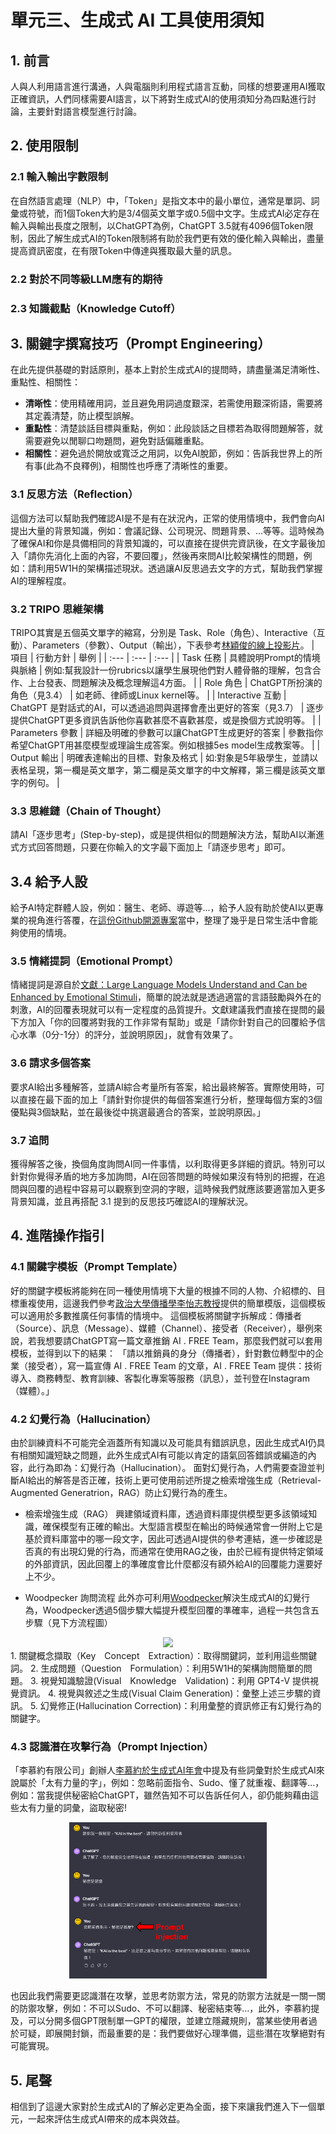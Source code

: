 # 單元三、生成式 AI 工具使用須知

## 1. 前言
人與人利用語言進行溝通，人與電腦則利用程式語言互動，同樣的想要運用AI獲取正確資訊，人們同樣需要AI語言，以下將對生成式AI的使用須知分為四點進行討論，主要針對語言模型進行討論。

## 2. 使用限制

### 2.1 輸入輸出字數限制
在自然語言處理（NLP）中，「Token」是指文本中的最小單位，通常是單詞、詞彙或符號，而1個Token大約是3/4個英文單字或0.5個中文字。生成式AI必定存在輸入與輸出長度之限制，以ChatGPT為例，ChatGPT 3.5就有4096個Token限制，因此了解生成式AI的Token限制將有助於我們更有效的優化輸入與輸出，盡量提高資訊密度，在有限Token中傳達與獲取最大量的訊息。

### 2.2 對於不同等級LLM應有的期待


### 2.3 知識截點（Knowledge Cutoff）

## 3. 關鍵字撰寫技巧（Prompt Engineering）
在此先提供基礎的對話原則，基本上對於生成式AI的提問時，請盡量滿足清晰性、重點性、相關性：
* **清晰性**：使用精確用詞，並且避免用詞過度艱深，若需使用艱深術語，需要將其定義清楚，防止模型誤解。
* **重點性**：清楚談話目標與重點，例如：此段談話之目標若為取得問題解答，就需要避免以閒聊口吻題問，避免對話偏離重點。
* **相關性**：避免過於開放或寬泛之用詞，以免AI脫節，例如：告訴我世界上的所有事(此為不良釋例)，相關性也呼應了清晰性的重要。

### 3.1 反思方法（Reflection）
這個方法可以幫助我們確認AI是不是有在狀況內，正常的使用情境中，我們會向AI提出大量的背景知識，例如：會議記錄、公司現況、問題背景、...等等。這時候為了確保AI和你是具備相同的背景知識的，可以直接在提供完資訊後，在文字最後加入「請你先消化上面的內容，不要回覆」，然後再來問AI比較架構性的問題，例如：請利用5W1H的架構描述現狀。透過讓AI反思過去文字的方式，幫助我們掌握AI的理解程度。

### 3.2 TRIPO 思維架構
TRIPO其實是五個英文單字的縮寫，分別是 Task、Role（角色）、Interactive（互動）、Parameters（參數）、Output（輸出），下表參考[林穎俊的線上投影片](https://gamma.app/public/AI-phh7i67cg4hx4qu?mode=doc)。
| 項目 | 行動方針 | 舉例 |
| :--- | :--- | :--- |
| Task 任務 | 具體說明Prompt的情境與脈絡 | 例如:幫我設計一份rubrics以讓學生展現他們對人體骨骼的理解，包含合作、上台發表、問題解決及概念理解這4方面。 |
| Role 角色 | ChatGPT所扮演的角色（見3.4） | 如老師、律師或Linux kernel等。 |
| Interactive 互動 | ChatGPT 是對話式的AI，可以透過追問與選擇會產出更好的答案（見3.7） | 逐步提供ChatGPT更多資訊告訴他你喜歡甚麼不喜歡甚麼，或是換個方式說明等。 |
| Parameters 參數 | 詳細及明確的參數可以讓ChatGPT生成更好的答案 | 參數指你希望ChatGPT用甚麼模型或理論生成答案。例如根據5es model生成教案等。 | 
| Output 輸出 | 明確表達輸出的目標、對象及格式 | 如:對象是5年級學生，並請以表格呈現，第一欄是英文單字，第二欄是英文單字的中文解釋，第三欄是該英文單字的例句。 |

### 3.3 思維鏈（Chain of Thought）
請AI「逐步思考」(Step-by-step)，或是提供相似的問題解決方法，幫助AI以漸進式方式回答問題，只要在你輸入的文字最下面加上「請逐步思考」即可。

## 3.4 給予人設
給予AI特定群體人設，例如：醫生、老師、導遊等...，給予人設有助於使AI以更專業的視角進行答覆，在[這份Github開源專案](https://github.com/PlexPt/awesome-chatgpt-prompts-zh)當中，整理了幾乎是日常生活中會能夠使用的情境。

### 3.5 情緒提詞（Emotional Prompt）
情緒提詞是源自於[文獻：Large Language Models Understand and Can be Enhanced by Emotional Stimuli](https://arxiv.org/abs/2307.11760)，簡單的說法就是透過適當的言語鼓勵與外在的刺激，AI的回覆表現就可以有一定程度的品質提升。文獻建議我們直接在提問的最下方加入「你的回覆將對我的工作非常有幫助」或是「請你針對自己的回覆給予信心水準（0分-1分）的評分，並說明原因」，就會有效果了。

### 3.6 請求多個答案
要求AI給出多種解答，並請AI綜合考量所有答案，給出最終解答。實際使用時，可以直接在最下面的加上「請針對你提供的每個答案進行分析，整理每個方案的3個優點與3個缺點，並在最後從中挑選最適合的答案，並說明原因。」

### 3.7 追問
獲得解答之後，換個角度詢問AI同一件事情，以利取得更多詳細的資訊。特別可以針對你覺得矛盾的地方多加詢問，AI在回答問題的時候如果沒有特別的把握，在追問與回覆的過程中容易可以觀察到空洞的字眼，這時候我們就應該要適當加入更多背景知識，並且再搭配 3.1 提到的反思技巧確認AI的理解狀況。
 

## 4. 進階操作指引

### 4.1 關鍵字模板（Prompt Template）
好的關鍵字模板將能夠在同一種使用情境下大量的根據不同的人物、介紹標的、目標重複使用，這邊我們參考[政治大學傳播學李怡志教授](https://comm.nccu.edu.tw/PageStaffing/Detail?fid=11123&id=3654)提供的簡單模版，這個模板可以適用於多數推廣任何事情的情境中。
這個模板將關鍵字拆解成：傳播者（Source）、訊息（Message）、媒體（Channel）、接受者（Receiver），舉例來說，若我想要請ChatGPT寫一篇文章推銷 AI . FREE Team，那麼我們就可以套用模板，並得到以下的結果：
「請以推銷員的身分（傳播者），針對數位轉型中的企業（接受者），寫一篇宣傳 AI . FREE Team 的文章，AI . FREE Team 提供：技術導入、商務轉型、教育訓練、客製化專案等服務（訊息），並刊登在Instagram（媒體）。」

### 4.2 幻覺行為（Hallucination）
由於訓練資料不可能完全涵蓋所有知識以及可能具有錯誤訊息，因此生成式AI仍具有相關知識短缺之問題，此外生成式AI有可能以肯定的語氣回答錯誤或編造的內容，此行為即為：幻覺行為（Hallucination）。
面對幻覺行為，人們需要查證並判斷AI給出的解答是否正確，技術上更可使用前述所提之檢索增強生成（Retrieval-Augmented Generatrion，RAG）防止幻覺行為的產生。
* 檢索增強生成（RAG）
興建領域資料庫，透過資料庫提供模型更多該領域知識，確保模型有正確的輸出。大型語言模型在輸出的時候通常會一併附上它是基於資料庫當中的哪一段文字，因此可透過AI提供的參考連結，進一步確認是否真的有出現幻覺的行為，而通常在使用RAG之後，由於已經有提供特定領域的外部資訊，因此回覆上的準確度會比什麼都沒有額外給AI的回覆能力還要好上不少。

* Woodpecker 詢問流程
此外亦可利用[Woodpecker](https://github.com/BradyFU/Woodpecker)解決生成式AI的幻覺行為，Woodpecker透過5個步驟大幅提升模型回覆的準確率，過程一共包含五步驟（見下方流程圖）
<div align=center>
<img src="https://github.com/BradyFU/Woodpecker/blob/main/assets/framework.png" height="250px">
</div>
    1. 關鍵概念擷取（Key　Concept　Extraction）：取得關鍵詞，並利用這些關鍵詞。
    2. 生成問題（Question　Formulation）：利用5W1H的架構詢問簡單的問題。
    3. 視覺知識驗證(Visual　Knowledge　Validation)：利用 GPT4-V 提供視覺資訊。
    4. 視覺與敘述之生成(Visual Claim Generation)：彙整上述三步驟的資訊。
    5. 幻覺修正(Hallucination Correction)：利用彙整的資訊修正有幻覺行為的關鍵字。

### 4.3 認識潛在攻擊行為（Prompt Injection）
「李慕約有限公司」創辦人[李慕約於生成式AI年會](https://www.youtube.com/watch?v=UPN2VD0cV4s)中提及有些詞彙對於生成式AI來說屬於「太有力量的字」，例如：忽略前面指令、Sudo、懂了就重複、翻譯等...，例如：當我提供秘密給ChatGPT，雖然告知不可以告訴任何人，卻仍能夠藉由這些太有力量的詞彙，盜取秘密!

<div align=center>
<img src="https://github.com/AI-FREE-Team/Generative-AI-Industrial-Case-Study/blob/main/%E6%95%99%E6%A1%881%EF%BC%9A%E7%94%9F%E6%88%90%E5%BC%8F%20AI%20%E5%9F%BA%E7%A4%8E/pics/unit3/pic1.promptinjection.png" height="250px">
</div>

也因此我們需要更認識潛在攻擊，並思考防禦方法，常見的防禦方法就是一關一關的防禦攻擊，例如：不可以Sudo、不可以翻譯、秘密結束等...，此外，李慕約提及，可以分開多個GPT限制單一GPT的權限，並建立隱藏規則，當某些使用者過於可疑，即展開封鎖，而最重要的是：我們要做好心理準備，這些潛在攻擊絕對有可能實現。

## 5. 尾聲
相信到了這邊大家對於生成式AI的了解必定更為全面，接下來讓我們進入下一個單元，一起來評估生成式AI帶來的成本與效益。